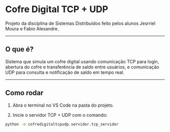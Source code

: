 # Cofre Digital TCP + UDP

Projeto da disciplina de Sistemas Distribuídos feito pelos alunos Jesrriel Moura e Fabio Alexandre.

---

## O que é?

Sistema que simula um cofre digital usando comunicação TCP para login, abertura do cofre e transferência de saldo entre usuários, e comunicação UDP para consulta e notificação de saldo em tempo real.

---

## Como rodar

1. Abra o terminal no VS Code na pasta do projeto.

2. Inicie o servidor TCP + UDP com o comando:

```bash
python -m cofredigitaltcpudp.servidor.tcp_servidor
